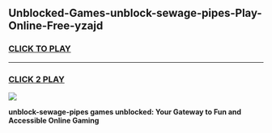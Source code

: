 
## Unblocked-Games-unblock-sewage-pipes-Play-Online-Free-yzajd
<h3>
<a href="https://premium76.site?title=unblock-sewage-pipes&ref=26A">CLICK TO PLAY</a></h3>
<hr>

<h3>
<a href="https://premium76.site?title=unblock-sewage-pipes&ref=26A">CLICK 2 PLAY</a>
  
</h3>

<a href="https://premium76.site?title=unblock-sewage-pipes&ref=26A"><img src="https://clearcache.store/games.png"></a>


**unblock-sewage-pipes games unblocked: Your Gateway to Fun and Accessible Online Gaming**
